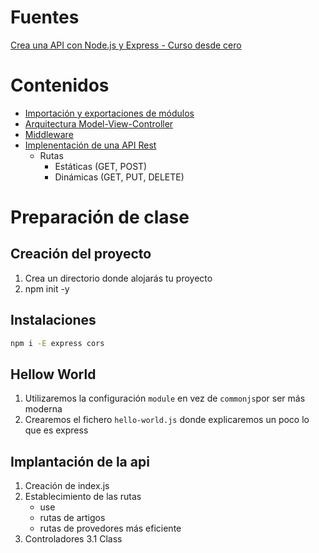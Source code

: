 # Fuentes

[Crea una API con Node.js y Express - Curso desde cero](https://www.freecodecamp.org/espanol/news/aprende-a-crear-apis-desde-cero-con-node-js-y-express-curso-desde-cero/)

# Contenidos

- [Importación y exportaciones de módulos](./doc/import-export.md)
- [Arquitectura Model-View-Controller](./doc/mvc.md)
- [Middleware](./doc/middleware.md)
- [Implenentación de una API Rest](./doc/api-rest.md) 
    - Rutas
        - Estáticas (GET, POST)
        - Dinámicas (GET, PUT, DELETE)

# Preparación de clase

## Creación del proyecto

1. Crea un directorio donde alojarás tu proyecto
2. npm init -y

## Instalaciones

```bash
npm i -E express cors

```

## Hellow World

1. Utilizaremos la configuración `module` en vez de `commonjs`por ser más moderna
2. Crearemos el fichero `hello-world.js` donde explicaremos un poco lo que es express

## Implantación de la api

1. Creación de index.js
2. Establecimiento de las rutas
    - use
    - rutas de artigos
    - rutas de provedores más eficiente
3. Controladores
    3.1 Class